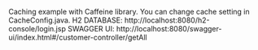 Caching example with Caffeine library.
You can change cache setting in CacheConfig.java.
H2 DATABASE: http://localhost:8080/h2-console/login.jsp
SWAGGER UI: http://localhost:8080/swagger-ui/index.html#/customer-controller/getAll

